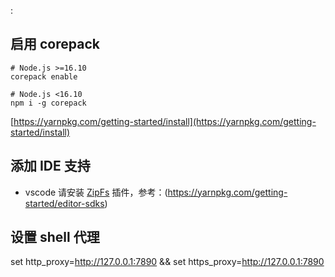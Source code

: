 :
## 启用 corepack

```shell
# Node.js >=16.10
corepack enable

# Node.js <16.10
npm i -g corepack
```

[https://yarnpkg.com/getting-started/install](https://yarnpkg.com/getting-started/install)

## 添加 IDE 支持

* vscode 请安装 [ZipFs](https://marketplace.visualstudio.com/items?itemName=arcanis.vscode-zipfs) 插件，参考：(https://yarnpkg.com/getting-started/editor-sdks)

## 设置 shell 代理

set http_proxy=http://127.0.0.1:7890 && set https_proxy=http://127.0.0.1:7890
